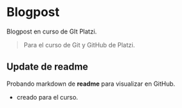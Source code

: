 # Blogpost
Blogpost en curso de GIt Platzi.

> Para el curso de Git y GitHub de Platzi.

## Update de readme
Probando markdown de **readme** para visualizar en GitHub.

* creado para el curso.
